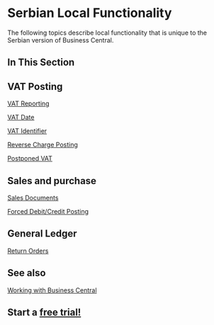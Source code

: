 # Serbian Local Functionality

The following topics describe local functionality that is unique to the Serbian version of Business Central.

## In This Section

## VAT Posting

[VAT Reporting](../Adriatic/VATBooks.md)<br>

[VAT Date](../Adriatic/VATDate.md)<br>

[VAT Identifier](../Adriatic/VATIdentifier.md)<br>

[Reverse Charge Posting](../Adriatic/ReverseChargePosting.md)<br>

[Postponed VAT](../Adriatic/PostponedVAT.md)<br>

## Sales and purchase

[Sales Documents](../Adriatic/SalesDocuments.md)<br>

[Forced Debit/Credit Posting](../Adriatic/ForcedDebitCreditPosting.md)<br>

## General Ledger

[Return Orders](ReturnOrders.md)

## See also

[Working with Business Central](https://docs.microsoft.com/en-us/dynamics365/business-central/ui-work-product)

## Start a [free trial!](https://trials.dynamics.com/Dynamics365/Signup/BusinessCentral)